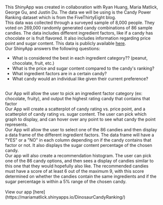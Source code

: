 This ShinyApp was created in collaboration with Ryan Huang, Maria Matlick, George Gu, and Justin Du.
The data we will be using is the Candy Power Ranking dataset which is from the FiveThirtyEight
blog. <br />
This data was collected through a surveyed sample of 8,000 people. They voted on 269,000 randomly generated candy combinations of
86 sample candies. The data includes different ingredient factors, like if a candy has chocolate or is fruit flavored. It also includes
information regarding price point and sugar content. This data is publicly available [here](https://github.com/fivethirtyeight/data/tree/master/candy-power-ranking). <br />
Our ShinyApp answers the following questions:
* What is considered the best in each ingredient category?? (peanut, chocolate, fruit, etc.)
* What is the price and sugar content compared to the candy's ranking?
* What ingredient factors are in a certain candy?
* What candy would an individual like given their current preference?
<br />
Our App will allow the user to pick an ingredient factor category (ex: chocolate, fruity), and output the highest rating candy that contains that factor
<br />
Our App will create a scatterplot of candy rating vs. price point, and a scatterplot of candy rating vs. sugar content. The user can pick which graph to display,
and can hover over any point to see what candy the point represents.
 <br />
Our App will allow the user to select one of the 86 candies and then display a data frame of the different ingredient factors. The data frame will have a "YES" or a "NO"
in each column depending on if the candy contains that factor or not. It also displays the sugar content percentage of the chosen candy. 
<br />
Our app will also create a recommendation histogram. The user can pick one of the 86 candy options, and then sees a display of candies similar to this one that they would
hopefully also like. The recommended candies must have a score of at least 6 out of the maximum 9, with this score determined on whether the candies contain the same
ingredients and if the sugar percentage is within a 5% range of the chosen candy.
 <br />
 <br />
View our app [here](https://mariamatlick.shinyapps.io/DinosaurCandyRanking/)
